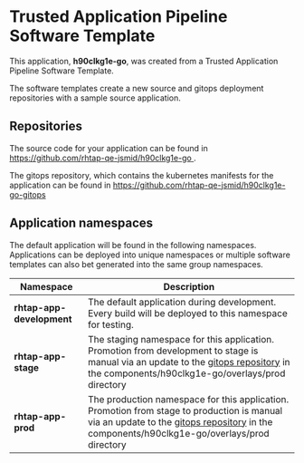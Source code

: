 # Trusted Application Pipeline Software Template

This application, **h90clkg1e-go**, was created from a Trusted Application Pipeline Software Template.

The software templates create a new source and gitops deployment repositories with a sample source application. 

## Repositories

The source code for your application can be found in [https://github.com/rhtap-qe-jsmid/h90clkg1e-go ](https://github.com/rhtap-qe-jsmid/h90clkg1e-go ).
 
The gitops repository, which contains the kubernetes manifests for the application can be found in 
[https://github.com/rhtap-qe-jsmid/h90clkg1e-go-gitops ](https://github.com/rhtap-qe-jsmid/h90clkg1e-go-gitops ) 

## Application namespaces 

The default application will be found in the following namespaces. Applications can be deployed into unique namespaces or multiple software templates can also bet generated into the same group namespaces.  

|  Namespace   |  Description   |  
| -------- | -------- |   
| **rhtap-app-development** | The default application during development. Every build will be deployed to this namespace for testing. | 
| **rhtap-app-stage** | The staging namespace for this application. Promotion from development to stage is manual via an update to the [gitops repository](https://github.com/rhtap-qe-jsmid/h90clkg1e-go-gitops ) in the components/h90clkg1e-go/overlays/prod directory |  
| **rhtap-app-prod** | The production namespace for this application. Promotion from stage to production is manual via an update to the [gitops repository](https://github.com/rhtap-qe-jsmid/h90clkg1e-go-gitops ) in the components/h90clkg1e-go/overlays/prod directory | 